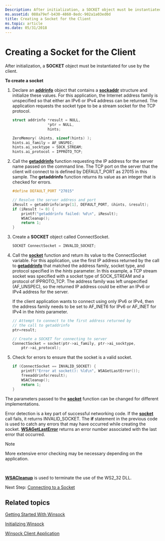 ```yaml
---
Description: After initialization, a SOCKET object must be instantiated for use by the client.
ms.assetid: 088a79ef-b430-4860-8edc-902a1a03ed0d
title: Creating a Socket for the Client
ms.topic: article
ms.date: 05/31/2018
---
```


# Creating a Socket for the Client

After initialization, a **SOCKET** object must be instantiated for use by the client.

**To create a socket**

1.  Declare an [**addrinfo**](/windows/win32/api/ws2def/ns-ws2def-addrinfoa) object that contains a [**sockaddr**](sockaddr-2.md) structure and initialize these values. For this application, the Internet address family is unspecified so that either an IPv6 or IPv4 address can be returned. The application requests the socket type to be a stream socket for the TCP protocol.
    ```C++
    struct addrinfo *result = NULL,
                    *ptr = NULL,
                    hints;

    ZeroMemory( &hints, sizeof(hints) );
    hints.ai_family = AF_UNSPEC;
    hints.ai_socktype = SOCK_STREAM;
    hints.ai_protocol = IPPROTO_TCP;
    ```

    

2.  Call the [**getaddrinfo**](/windows/desktop/api/Ws2tcpip/nf-ws2tcpip-getaddrinfo) function requesting the IP address for the server name passed on the command line. The TCP port on the server that the client will connect to is defined by DEFAULT\_PORT as 27015 in this sample. The **getaddrinfo** function returns its value as an integer that is checked for errors.
    ```C++
    #define DEFAULT_PORT "27015"

    // Resolve the server address and port
    iResult = getaddrinfo(argv[1], DEFAULT_PORT, &hints, &result);
    if (iResult != 0) {
        printf("getaddrinfo failed: %d\n", iResult);
        WSACleanup();
        return 1;
    }
    ```

    

3.  Create a **SOCKET** object called ConnectSocket.
    ```C++
    SOCKET ConnectSocket = INVALID_SOCKET;
    ```

    

4.  Call the [**socket**](/windows/desktop/api/Winsock2/nf-winsock2-socket) function and return its value to the ConnectSocket variable. For this application, use the first IP address returned by the call to [**getaddrinfo**](/windows/desktop/api/Ws2tcpip/nf-ws2tcpip-getaddrinfo) that matched the address family, socket type, and protocol specified in the *hints* parameter. In this example, a TCP stream socket was specified with a socket type of SOCK\_STREAM and a protocol of IPPROTO\_TCP. The address family was left unspecified (AF\_UNSPEC), so the returned IP address could be either an IPv6 or IPv4 address for the server.

    If the client application wants to connect using only IPv6 or IPv4, then the address family needs to be set to AF\_INET6 for IPv6 or AF\_INET for IPv4 in the *hints* parameter.

    ```C++
    // Attempt to connect to the first address returned by
    // the call to getaddrinfo
    ptr=result;

    // Create a SOCKET for connecting to server
    ConnectSocket = socket(ptr->ai_family, ptr->ai_socktype, 
        ptr->ai_protocol);
    ```

    

5.  Check for errors to ensure that the socket is a valid socket.
    ```C++
    if (ConnectSocket == INVALID_SOCKET) {
        printf("Error at socket(): %ld\n", WSAGetLastError());
        freeaddrinfo(result);
        WSACleanup();
        return 1;
    }
    ```

    

The parameters passed to the [**socket**](/windows/desktop/api/Winsock2/nf-winsock2-socket) function can be changed for different implementations.

Error detection is a key part of successful networking code. If the [**socket**](/windows/desktop/api/Winsock2/nf-winsock2-socket) call fails, it returns INVALID\_SOCKET. The **if** statement in the previous code is used to catch any errors that may have occurred while creating the socket. [**WSAGetLastError**](/windows/desktop/api/winsock/nf-winsock-wsagetlasterror) returns an error number associated with the last error that occurred.

> [!Note]  
> More extensive error checking may be necessary depending on the application.

 

[**WSACleanup**](/windows/desktop/api/winsock/nf-winsock-wsacleanup) is used to terminate the use of the WS2\_32 DLL.

Next Step: [Connecting to a Socket](connecting-to-a-socket.md)

## Related topics

<dl> <dt>

[Getting Started With Winsock](getting-started-with-winsock.md)
</dt> <dt>

[Initializing Winsock](initializing-winsock.md)
</dt> <dt>

[Winsock Client Application](winsock-client-application.md)
</dt> </dl>

 

 